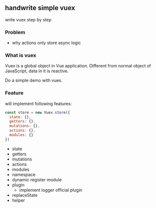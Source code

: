 ## handwrite simple vuex

write vuex step by step

### Problem

* why actions only store async logic

### What is vuex

Vuex is a global object in Vue application. Different from normal object of JavaScript, data in it is reactive.

Do a simple demo with vuex.

### Feature

will implement following features:

```javascript
const store = new Vuex.store({
  state: {},
  getters: {},
  mutations: {},
  actions: {},
  modules: {}
})
```

* state
* getters
* mutations
* actions
* modules
* namespace
* dynamic register module
* plugin
  * implement logger official plugin
* replaceState
* helper
